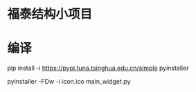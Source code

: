 # 福泰结构小项目

# 编译
pip install -i https://pypi.tuna.tsinghua.edu.cn/simple pyinstaller

pyinstaller -FDw -i icon.ico main_widget.py
